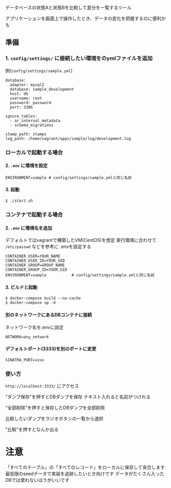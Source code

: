データベースの状態Aと状態Bを比較して差分を一覧するツール

アプリケーションを画面上で操作したとき、データの変化を把握するのに便利かも

## 準備

### 1. `config/settings/` に接続したい環境をのymlファイルを追加

例(`config/settings/sample.yml`)
```
database:
  adapter: mysql2
  database: sample_development
  host: db
  username: root
  password: password
  port: 3306

ignore_tables:
  - ar_internal_metadata
  - schema_migrations

stamp_path: stamps
log_path: /home/vagrant/apps/sample/log/development.log
```

### ローカルで起動する場合

#### 2. `.env` に環境を設定

```
ENVIRONMENT=sample # config/settings/sample.ymlと同じ名前
```

#### 3. 起動
```
$ ./start.sh
```

### コンテナで起動する場合

#### 2. `.env` に環境名を追加

デフォルトではvagrantで構築したVM(CentOS)を想定
実行環境に合わせて `/etc/passwd` などを参考に .envを設定する

```
CONTAINER_USER=YOUR_NAME
CONTAINER_USER_ID=YOUR_UID
CONTAINER_GROUP=GROUP_NAME
CONTAINER_GROUP_ID=YOUR_GID
ENVIRONMENT=sample           # config/settings/sample.ymlと同じ名前
```

#### 3. ビルドと起動

```
$ docker-compose build --no-cache
$ docker-compose up -d
```

#### 別のネットワークにあるDBコンテナに接続

ネットワーク名を.envに設定
```
NETWORK=any_network
```

#### デフォルトポート(3333)を別のポートに変更

```
SINATRA_PORT=xxxx
```

### 使い方

`http://localhost:3333/` にアクセス

"ダンプ保存"を押すとDBダンプを保存
テキスト入れると名前がつけれる

"全部削除"を押すと保存したDBダンプを全部削除

比較したいダンプをラジオボタンの一覧から選択

"比較"を押すとなんか出る

# 注意

「すべてのテーブル」の「すべてのレコード」をローカルに保存して突合します
最低限のseedデータで実装を追跡したいとき向けです
データがたくさん入ったDBでは使わないほうがいいです
